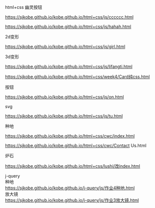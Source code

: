 html+css  幽灵按钮  

https://sjkobe.github.io/kobe.github.io/html+css/js/cccccc.html  

https://sjkobe.github.io/kobe.github.io/html+css/js/hahah.html  

2d变形  

https://sjkobe.github.io/kobe.github.io/html+css/js/girl.html  

3d变形  

https://sjkobe.github.io/kobe.github.io/html+css/js/lifangti.html  

https://sjkobe.github.io/kobe.github.io/html+css/week4/Card纯css.html  

按钮  

https://sjkobe.github.io/kobe.github.io/html+css/js/on.html  

svg  

https://sjkobe.github.io/kobe.github.io/html+css/js/tu.html  

种地  

https://sjkobe.github.io/kobe.github.io/html+css/cwc/index.html  

https://sjkobe.github.io/kobe.github.io/html+css/cwc/Contact Us.html  

炉石  

https://sjkobe.github.io/kobe.github.io/html+css/lushi/改index.html  

j-query  
种地  
https://sjkobe.github.io/kobe.github.io/j-query/js/作业4种地.html  
放大镜  
https://sjkobe.github.io/kobe.github.io/j-query/js/作业3放大镜.html  